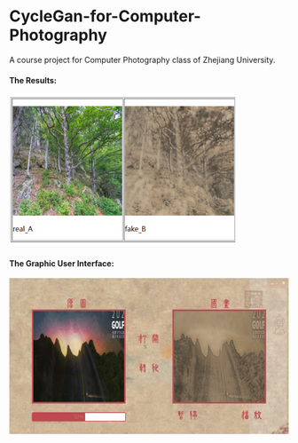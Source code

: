 # CycleGan-for-Computer-Photography
A course project for Computer Photography class of Zhejiang University.

#### The Results:

![image-20210617001637880](README.assets/image-20210617001637880.png)

#### The Graphic User Interface:

![image-20210617001721302](README.assets/image-20210617001721302.png)


